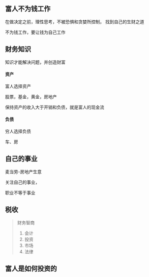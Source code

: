 ## 富人不为钱工作

 

在做决定之前，理性思考，不被恐惧和贪婪所控制， 找到自己的生财之道

不为钱工作，要让钱为自己工作



## 财务知识

知识才能解决问题，并创造财富

#### 资产

富人选择资产

股票，基金，黄金，房地产

保持资产的收入大于开销和负债，就是富人的现金流

#### 负债

穷人选择负债

车、房

## 自己的事业

麦当劳-房地产生意

关注自己的事业，

职业不等于事业 

## 税收



> 财务智商
>
> 1. 会计
> 2. 投资
> 3. 市场
> 4. 法律

## 富人是如何投资的

